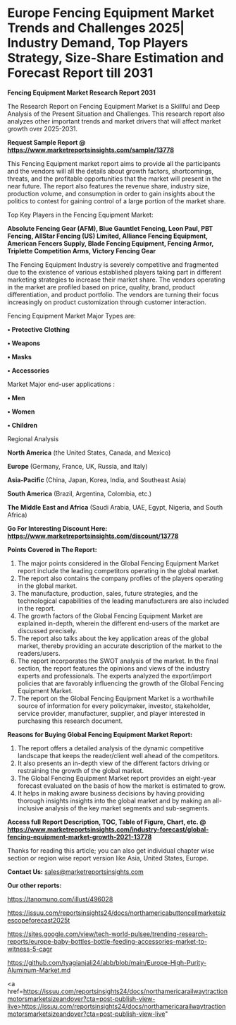 # Europe Fencing Equipment Market Trends and Challenges 2025| Industry Demand, Top Players Strategy, Size-Share Estimation and Forecast Report till 2031

<strong>Fencing Equipment Market Research Report 2031</strong>

The Research Report on Fencing Equipment Market is a Skillful and Deep Analysis of the Present Situation and Challenges. This research report also analyzes other important trends and market drivers that will affect market growth over 2025-2031.

<strong>Request Sample Report @ <a href=https://www.marketreportsinsights.com/sample/13778>https://www.marketreportsinsights.com/sample/13778</a></strong>

This Fencing Equipment market report aims to provide all the participants and the vendors will all the details about growth factors, shortcomings, threats, and the profitable opportunities that the market will present in the near future. The report also features the revenue share, industry size, production volume, and consumption in order to gain insights about the politics to contest for gaining control of a large portion of the market share.

Top Key Players in the Fencing Equipment Market:

<strong>Absolute Fencing Gear (AFM), Blue Gauntlet Fencing, Leon Paul, PBT Fencing, AllStar Fencing (US) Limited, Alliance Fencing Equipment, American Fencers Supply, Blade Fencing Equipment, Fencing Armor, Triplette Competition Arms, Victory Fencing Gear</strong>

The Fencing Equipment Industry is severely competitive and fragmented due to the existence of various established players taking part in different marketing strategies to increase their market share. The vendors operating in the market are profiled based on price, quality, brand, product differentiation, and product portfolio. The vendors are turning their focus increasingly on product customization through customer interaction.

Fencing Equipment Market Major Types are:

<strong>• Protective Clothing

• Weapons

• Masks

• Accessories</strong>

Market Major end-user applications :

<strong>• Men

• Women

• Children</strong>

Regional Analysis

</u><strong><b>North America</b></strong> (the United States, Canada, and Mexico)

<strong><b>Europe </b></strong>(Germany, France, UK, Russia, and Italy)

<strong><b>Asia-Pacific</b></strong> (China, Japan, Korea, India, and Southeast Asia)

<strong><b>South America</b></strong> (Brazil, Argentina, Colombia, etc.)

<strong><b>The Middle East and Africa</b></strong> (Saudi Arabia, UAE, Egypt, Nigeria, and South Africa)

<strong>Go For Interesting Discount Here: <a href=https://www.marketreportsinsights.com/discount/13778>https://www.marketreportsinsights.com/discount/13778</a></strong>

<strong>Points Covered in The Report:</strong>
<ol>
  <li>The major points considered in the Global Fencing Equipment Market report include the leading competitors operating in the global market.</li>
  <li>The report also contains the company profiles of the players operating in the global market.</li>
  <li>The manufacture, production, sales, future strategies, and the technological capabilities of the leading manufacturers are also included in the report.</li>
  <li>The growth factors of the Global Fencing Equipment Market are explained in-depth, wherein the different end-users of the market are discussed precisely.</li>
  <li>The report also talks about the key application areas of the global market, thereby providing an accurate description of the market to the readers/users.</li>
  <li>The report incorporates the SWOT analysis of the market. In the final section, the report features the opinions and views of the industry experts and professionals. The experts analyzed the export/import policies that are favorably influencing the growth of the Global Fencing Equipment Market.</li>
  <li>The report on the Global Fencing Equipment Market is a worthwhile source of information for every policymaker, investor, stakeholder, service provider, manufacturer, supplier, and player interested in purchasing this research document.</li>
</ol>
<strong>Reasons for Buying Global Fencing Equipment Market Report:</strong>

<ol>
  <li>The report offers a detailed analysis of the dynamic competitive landscape that keeps the reader/client well ahead of the competitors.</li>
  <li>It also presents an in-depth view of the different factors driving or restraining the growth of the global market.</li>
  <li>The Global Fencing Equipment Market report provides an eight-year forecast evaluated on the basis of how the market is estimated to grow.</li>
  <li>It helps in making aware business decisions by having providing thorough insights insights into the global market and by making an all-inclusive analysis of the key market segments and sub-segments.</li>
</ol>
<strong>Access full Report Description, TOC, Table of Figure, Chart, etc. @ <a href=https://www.marketreportsinsights.com/industry-forecast/global-fencing-equipment-market-growth-2021-13778>https://www.marketreportsinsights.com/industry-forecast/global-fencing-equipment-market-growth-2021-13778</a></strong>


Thanks for reading this article; you can also get individual chapter wise section or region wise report version like Asia, United States, Europe.

<strong>Contact Us:</strong>
sales@marketreportsinsights.com

<strong>Our other reports:</strong>

<a href=https://tanomuno.com/illust/496028>https://tanomuno.com/illust/496028</a>

<a href=https://issuu.com/reportsinsights24/docs/northamericabuttoncellmarketsizescopeforecast2025t>https://issuu.com/reportsinsights24/docs/northamericabuttoncellmarketsizescopeforecast2025t</a>

<a href=https://sites.google.com/view/tech-world-pulsee/trending-research-reports/europe-baby-bottles-bottle-feeding-accessories-market-to-witness-5-cagr>https://sites.google.com/view/tech-world-pulsee/trending-research-reports/europe-baby-bottles-bottle-feeding-accessories-market-to-witness-5-cagr</a>

<a href=https://github.com/tyagianjali24/abb/blob/main/Europe-High-Purity-Aluminum-Market.md>https://github.com/tyagianjali24/abb/blob/main/Europe-High-Purity-Aluminum-Market.md</a>

<a href=https://issuu.com/reportsinsights24/docs/northamericarailwaytractionmotorsmarketsizeandover?cta=post-publish-view-live>https://issuu.com/reportsinsights24/docs/northamericarailwaytractionmotorsmarketsizeandover?cta=post-publish-view-live</a>"
